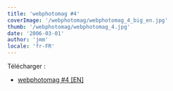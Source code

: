 ```yaml
---
title: 'webphotomag #4'
coverImage: '/webphotomag/webphotomag_4_big_en.jpg'
thumb: '/webphotomag/webphotomag_4.jpg'
date: '2006-03-01'
author: 'jmm'
locale: 'fr-FR'
---
```



Télécharger :
- [webphotomag #4 [EN]](/download/webphotomag_4.pdf)
